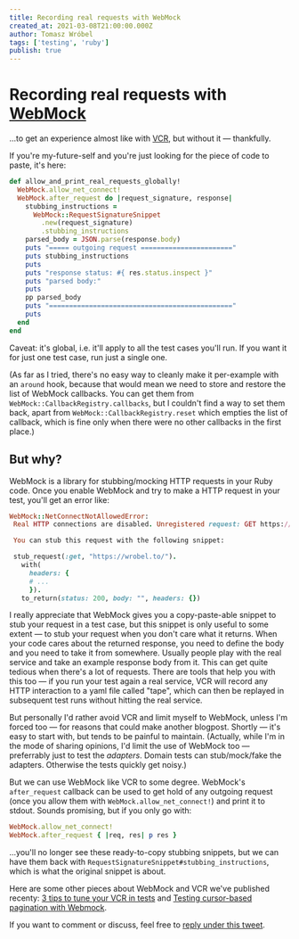```yaml
---
title: Recording real requests with WebMock
created_at: 2021-03-08T21:00:00.000Z
author: Tomasz Wróbel
tags: ['testing', 'ruby']
publish: true
---
```


# Recording real requests with [WebMock](https://github.com/bblimke/webmock)

...to get an experience almost like with [VCR](https://github.com/vcr/vcr), but without it — thankfully.

If you're my-future-self and you're just looking for the piece of code to paste, it's here:

```ruby
def allow_and_print_real_requests_globally!
  WebMock.allow_net_connect!
  WebMock.after_request do |request_signature, response|
    stubbing_instructions =
      WebMock::RequestSignatureSnippet
        .new(request_signature)
        .stubbing_instructions
    parsed_body = JSON.parse(response.body)
    puts "===== outgoing request ======================="
    puts stubbing_instructions
    puts
    puts "response status: #{ res.status.inspect }"
    puts "parsed body:"
    puts
    pp parsed_body
    puts "=============================================="
    puts
  end
end
```

Caveat: it's global, i.e. it'll apply to all the test cases you'll run. If you want it for just one test case, run just a single one.

(As far as I tried, there's no easy way to cleanly make it per-example with an `around` hook, because that would mean we need to store and restore the list of WebMock callbacks. You can get them from `WebMock::CallbackRegistry.callbacks`, but I couldn't find a way to set them back, apart from `WebMock::CallbackRegistry.reset` which empties the list of callback, which is fine only when there were no other callbacks in the first place.)

## But why?

WebMock is a library for stubbing/mocking HTTP requests in your Ruby code. Once you enable WebMock and try to make a HTTP request in your test, you'll get an error like:

```ruby
WebMock::NetConnectNotAllowedError:
 Real HTTP connections are disabled. Unregistered request: GET https://wrobel.to/ with (...)

 You can stub this request with the following snippet:

 stub_request(:get, "https://wrobel.to/").
   with(
     headers: {
     # ...
     }).
   to_return(status: 200, body: "", headers: {})
```

I really appreciate that WebMock gives you a copy-paste-able snippet to stub your request in a test case, but this snippet is only useful to some extent — to stub your request when you don't care what it returns. When your code cares about the returned response, you need to define the body and you need to take it from somewhere. Usually people play with the real service and take an example response body from it. This can get quite tedious when there's a lot of requests. There are tools that help you with this too — if you run your test again a real service, VCR will record any HTTP interaction to a yaml file called "tape", which can then be replayed in subsequent test runs without hitting the real service.

But personally I'd rather avoid VCR and limit myself to WebMock, unless I'm forced too — for reasons that could make another blogpost. Shortly — it's easy to start with, but tends to be painful to maintain. (Actually, while I'm in the mode of sharing opinions, I'd limit the use of WebMock too — preferrably just to test the _adapters_. Domain tests can stub/mock/fake the adapters. Otherwise the tests quickly get noisy.)

But we can use WebMock like VCR to some degree. WebMock's `after_request` callback can be used to get hold of any outgoing request (once you allow them with `WebMock.allow_net_connect!`) and print it to stdout. Sounds promising, but if you only go with:

```ruby
WebMock.allow_net_connect!
WebMock.after_request { |req, res| p res }
```

...you'll no longer see these ready-to-copy stubbing snippets, but we can have them back with `RequestSignatureSnippet#stubbing_instructions`, which is what the original snippet is about.

Here are some other pieces about WebMock and VCR we've published recenty: [3 tips to tune your VCR in tests](https://blog.arkency.com/3-tips-to-tune-your-vcr-in-tests/) and [Testing cursor-based pagination with Webmock](https://blog.arkency.com/testing-responses-from-http-apis-with-cursor-based-pagination-and-webmock/).

If you want to comment or discuss, feel free to [reply under this tweet](https://twitter.com/tomasz_wro/status/1369262330782027776).
